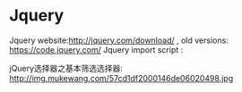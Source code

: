 # Jquery
Jquery website:http://jquery.com/download/ , old versions: https://code.jquery.com/
Jquery import script :
<script
  src="https://code.jquery.com/jquery-1.12.4.js"
  integrity="sha256-Qw82+bXyGq6MydymqBxNPYTaUXXq7c8v3CwiYwLLNXU="
  crossorigin="anonymous"></script>
  
  
  jQuery选择器之基本筛选选择器:
  http://img.mukewang.com/57cd1df2000146de06020498.jpg
  
  
